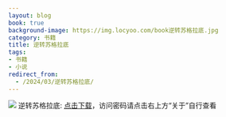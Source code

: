 ```yaml
---
layout: blog
book: true
background-image: https://img.locyoo.com/book逆转苏格拉底.jpg
category: 书籍
title: 逆转苏格拉底
tags:
- 书籍
- 小说
redirect_from:
  - /2024/03/逆转苏格拉底/
---
```

![](https://img.locyoo.com/book逆转苏格拉底.jpg)
逆转苏格拉底: <a name = "ref1" href="https://url18.ctfile.com/f/50983618-1418307716-044e6a?p=3619">点击下载</a>，访问密码请点击右上方“关于”自行查看